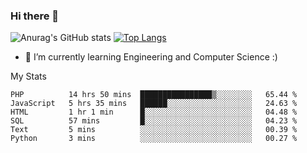 ### Hi there 👋

![Anurag's GitHub stats](https://github-readme-stats.vercel.app/api?username=MatteoIorio11&show_icons=true&theme=dark) 
[![Top Langs](https://github-readme-stats.vercel.app/api/top-langs/?username=MatteoIorio11&theme=dark)](https://github.com/MatteoIorio11/github-readme-stats)

- 🌱 I’m currently learning Engineering and Computer Science :)

<!--
**MatteoIorio11/MatteoIorio11** is a ✨ _special_ ✨ repository because its `README.md` (this file) appears on your GitHub profile.

Here are some ideas to get you started:

- 🔭 I’m currently working on ...
- 🌱 I’m currently learning ...
- 👯 I’m looking to collaborate on ...
- 🤔 I’m looking for help with ...
- 💬 Ask me about ...
- 📫 How to reach me: ...
- 😄 Pronouns: ...
- ⚡ Fun fact: ...
-->
My Stats
<!--START_SECTION:waka-->

```text
PHP          14 hrs 50 mins  ████████████████▒░░░░░░░░   65.44 %
JavaScript   5 hrs 35 mins   ██████░░░░░░░░░░░░░░░░░░░   24.63 %
HTML         1 hr 1 min      █░░░░░░░░░░░░░░░░░░░░░░░░   04.48 %
SQL          57 mins         █░░░░░░░░░░░░░░░░░░░░░░░░   04.23 %
Text         5 mins          ░░░░░░░░░░░░░░░░░░░░░░░░░   00.39 %
Python       3 mins          ░░░░░░░░░░░░░░░░░░░░░░░░░   00.27 %
```

<!--END_SECTION:waka-->
